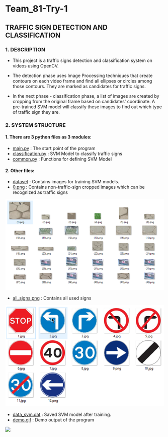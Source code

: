 # Team_81-Try-1
## __TRAFFIC SIGN DETECTION AND CLASSIFICATION__

### 1. DESCRIPTION
- This project is a traffic signs detection and classification system on videos using OpenCV. 

- The detection phase uses Image Processing techniques that create contours on each video frame and find all ellipses or circles among those contours. They are marked as candidates for traffic signs.

- In the next phase - classification phase, a list of images are created by cropping from the original frame based on candidates' coordinate. A pre-trained SVM model will classify these images to find out which type of traffic sign they are.

### 2. SYSTEM STRUCTURE
#### 1. There are 3 python files as 3 modules:
- [main.py](main.py) : The start point of the program
- [classification.py](classification.py) : SVM Model to classify traffic signs 
- [common.py](common.py) : Functions for defining SVM Model

#### 2. Other files: 
- [dataset](dataset) : Contains images for training SVM models.
- [0.png](0.png) : Contains non-traffic-sign cropped images which can be recognized as traffic signs
 
 ![](/images/0.png)
- [all_signs.png](all_signs.png) : Contains all used signs 
 
 ![](/images/all-signs.png)
- [data_svm.dat](data_svm.dat) : Saved SVM model after training.
- [demo.gif](demo.gif) : Demo output of the program

 ![](/images/demo.gif)

 
